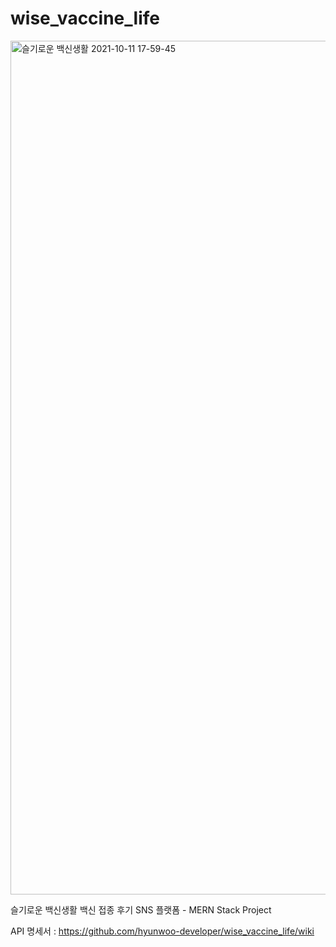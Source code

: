 # wise_vaccine_life
<img width="1366" alt="슬기로운 백신생활 2021-10-11 17-59-45" src="https://user-images.githubusercontent.com/86070069/136762866-01dbc19d-31fd-4a89-84da-c807dd0cecca.png">

슬기로운 백신생활 백신 접종 후기 SNS 플랫폼 - MERN Stack Project

API 명세서 : https://github.com/hyunwoo-developer/wise_vaccine_life/wiki
